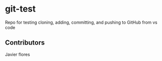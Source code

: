 # git-test
Repo for testing cloning, adding, committing, and pushing to GitHub from vs code

## Contributors
Javier flores

